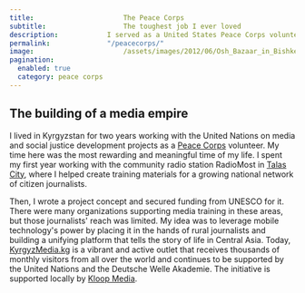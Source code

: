```yaml
---
title:						The Peace Corps
subtitle:					The toughest job I ever loved
description:			I served as a United States Peace Corps volunteer in Kyrgyzstan and built a media empire in the process. 
permalink:				"/peacecorps/"
image:						/assets/images/2012/06/Osh_Bazaar_in_Bishkek_Kyrgyzstaneg.jpeg
pagination: 
  enabled: true
  category: peace corps
---
```


## The building of a media empire

I lived in Kyrgyzstan for two years working with the United Nations on media and social justice development projects as a [Peace Corps](https://www.peacecorps.gov/) volunteer. My time here was the most rewarding and meaningful time of my life. I spent my first year working with the community radio station RadioMost in [Talas City](https://www.google.com/maps/place/Talas,+Kyrgyzstan/@42.5299875,72.1879003,19243m/data=!3m2!1e3!4b1!4m2!3m1!1s0x38a15c82094a401b:0xef5a29b84864c140!6m1!1e1), where I helped create training materials for a growing national network of citizen journalists.  

Then, I wrote a project concept and secured funding from UNESCO for it. There were many organizations supporting media training in these areas, but those journalists' reach was limited. My idea was to leverage mobile technology's power by placing it in the hands of rural journalists and building a unifying platform that tells the story of life in Central Asia. Today, [KyrgyzMedia.kg](https://kyrgyzmedia.kg/) is a vibrant and active outlet that receives thousands of monthly visitors from all over the world and continues to be supported by the United Nations and the Deutsche Welle Akademie. The initiative is supported locally by [Kloop Media](https://kloop.kg/).